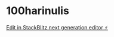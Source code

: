 # 100harinulis

[Edit in StackBlitz next generation editor ⚡️](https://stackblitz.com/~/github.com/ariaseta/100harinulis)